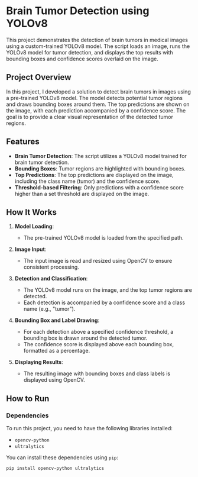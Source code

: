 # Brain Tumor Detection using YOLOv8

This project demonstrates the detection of brain tumors in medical images using a custom-trained YOLOv8 model. The script loads an image, runs the YOLOv8 model for tumor detection, and displays the top results with bounding boxes and confidence scores overlaid on the image.

## Project Overview

In this project, I developed a solution to detect brain tumors in images using a pre-trained YOLOv8 model. The model detects potential tumor regions and draws bounding boxes around them. The top predictions are shown on the image, with each prediction accompanied by a confidence score. The goal is to provide a clear visual representation of the detected tumor regions.

## Features

- **Brain Tumor Detection**: The script utilizes a YOLOv8 model trained for brain tumor detection.
- **Bounding Boxes**: Tumor regions are highlighted with bounding boxes.
- **Top Predictions**: The top predictions are displayed on the image, including the class name (tumor) and the confidence score.
- **Threshold-based Filtering**: Only predictions with a confidence score higher than a set threshold are displayed on the image.

## How It Works

1. **Model Loading**: 
   - The pre-trained YOLOv8 model is loaded from the specified path.
   
2. **Image Input**:
   - The input image is read and resized using OpenCV to ensure consistent processing.

3. **Detection and Classification**:
   - The YOLOv8 model runs on the image, and the top tumor regions are detected.
   - Each detection is accompanied by a confidence score and a class name (e.g., "tumor").

4. **Bounding Box and Label Drawing**:
   - For each detection above a specified confidence threshold, a bounding box is drawn around the detected tumor.
   - The confidence score is displayed above each bounding box, formatted as a percentage.

5. **Displaying Results**:
   - The resulting image with bounding boxes and class labels is displayed using OpenCV.

## How to Run

### Dependencies

To run this project, you need to have the following libraries installed:
- `opencv-python`
- `ultralytics`

You can install these dependencies using `pip`:
```bash
pip install opencv-python ultralytics
